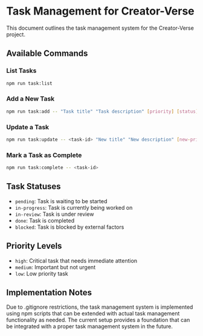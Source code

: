 # Task Management for Creator-Verse

This document outlines the task management system for the Creator-Verse project.

## Available Commands

### List Tasks
```bash
npm run task:list
```

### Add a New Task
```bash
npm run task:add -- "Task title" "Task description" [priority] [status]
```

### Update a Task
```bash
npm run task:update -- <task-id> "New title" "New description" [new-priority] [new-status]
```

### Mark a Task as Complete
```bash
npm run task:complete -- <task-id>
```

## Task Statuses
- `pending`: Task is waiting to be started
- `in-progress`: Task is currently being worked on
- `in-review`: Task is under review
- `done`: Task is completed
- `blocked`: Task is blocked by external factors

## Priority Levels
- `high`: Critical task that needs immediate attention
- `medium`: Important but not urgent
- `low`: Low priority task

## Implementation Notes
Due to .gitignore restrictions, the task management system is implemented using npm scripts that can be extended with actual task management functionality as needed. The current setup provides a foundation that can be integrated with a proper task management system in the future.
